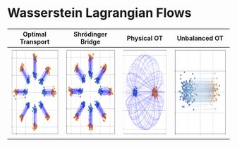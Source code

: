 # Wasserstein Lagrangian Flows

|Optimal Transport|Shrödinger Bridge|Physical OT|Unbalanced OT|
|:--:|:--:|:--:|:--:|
|<img src="https://github.com/necludov/wl-mechanics/blob/main/assets/ot.png" width="200" height="200">|<img src="https://github.com/necludov/wl-mechanics/blob/main/assets/sb.png" width="200" height="200">|<img src="https://github.com/necludov/wl-mechanics/blob/main/assets/phot.png" width="200" height="200">|<img src="https://github.com/necludov/wl-mechanics/blob/main/assets/ubot.png" width="200" height="200">|

